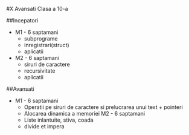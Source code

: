 #X Avansati
Clasa a 10-a

##Incepatori

- M1 - 6 saptamani
	- subprograme
	- inregistrari(struct)
	- aplicatii
- M2 - 6 saptamani
	- siruri de caractere
	- recursivitate
	- aplicatii

##Avansati
- M1 - 6 saptamani
	- Operatii pe siruri de caractere si prelucrarea unui text + pointeri
	- Alocarea dinamica a memoriei
M2 - 6 saptamani
	- Liste inlantuite, stiva, coada
	- divide et impera

